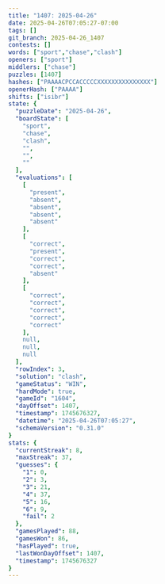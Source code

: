 ```yaml
---
title: "1407: 2025-04-26"
date: 2025-04-26T07:05:27-07:00
tags: []
git_branch: 2025-04-26_1407
contests: []
words: ["sport","chase","clash"]
openers: ["sport"]
middlers: ["chase"]
puzzles: [1407]
hashes: ["PAAAACPCCACCCCCXXXXXXXXXXXXXXX"]
openerHash: ["PAAAA"]
shifts: ["isibr"]
state: {
  "puzzleDate": "2025-04-26",
  "boardState": [
    "sport",
    "chase",
    "clash",
    "",
    "",
    ""
  ],
  "evaluations": [
    [
      "present",
      "absent",
      "absent",
      "absent",
      "absent"
    ],
    [
      "correct",
      "present",
      "correct",
      "correct",
      "absent"
    ],
    [
      "correct",
      "correct",
      "correct",
      "correct",
      "correct"
    ],
    null,
    null,
    null
  ],
  "rowIndex": 3,
  "solution": "clash",
  "gameStatus": "WIN",
  "hardMode": true,
  "gameId": "1604",
  "dayOffset": 1407,
  "timestamp": 1745676327,
  "datetime": "2025-04-26T07:05:27",
  "schemaVersion": "0.31.0"
}
stats: {
  "currentStreak": 8,
  "maxStreak": 37,
  "guesses": {
    "1": 0,
    "2": 3,
    "3": 21,
    "4": 37,
    "5": 16,
    "6": 9,
    "fail": 2
  },
  "gamesPlayed": 88,
  "gamesWon": 86,
  "hasPlayed": true,
  "lastWonDayOffset": 1407,
  "timestamp": 1745676327
}
---
```

<!-- more -->

